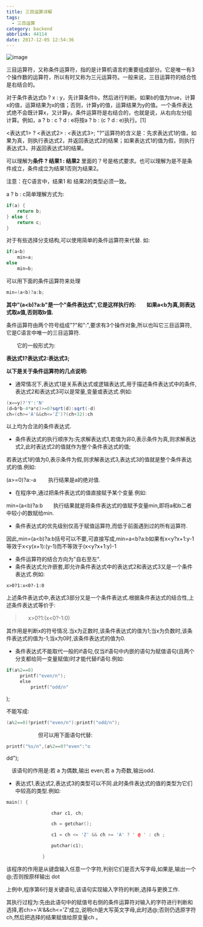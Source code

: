 ```yaml
---
title: 三目运算详解
tags:
  - 三目运算
category: backend
abbrlink: 44114
date: 2017-12-05 12:54:36
---
```

![image](http://ovi3ob9p4.bkt.clouddn.com/TIETU/CT0016.jpg)

三目运算符，又称条件运算符，指的是计算机语言的重要组成部分。它是唯一有3个操作数的运算符，所以有时又称为三元运算符。一般来说，三目运算符的结合性是右结合的。

对于条件表达式b ? x : y，先计算条件b，然后进行判断。如果b的值为true，计算x的值，运算结果为x的值；否则，计算y的值，运算结果为y的值。一个条件表达式绝不会既计算x，又计算y。条件运算符是右结合的，也就是说，从右向左分组计算。例如，a ? b : c ? d : e将按a ? b : (c ? d : e)执行。[1][ ]()

<表达式1> ? <表达式2> : <表达式3>; "?"运算符的含义是：先求表达式1的值，如果为真，则执行表达式2，并返回表达式2的结果；如果表达式1的值为假，则执行表达式3，并返回表达式3的结果。

可以理解为**条件 ? 结果1 : 结果2** 里面的？号是格式要求。也可以理解为是不是条件成立，条件成立为结果1否则为结果2。

注意：在C语言中，结果1 和 结果2的类型必须一致。

a ? b : c简单理解方式为:

```java
if(a) {
    return b;
} else {
    return c; 
}
```
<!--more-->
对于有些选择分支结构,可以使用简单的条件运算符来代替. 如:


```c
if(a<b)
    min=a;
else
    min=b;
```


可以用下面的条件运算符来处理


```c
min=(a<b)?a:b;
```

**其中"(a<b)?a:b"是一个"条件表达式",它是这样执行的:　　如果a<b为真,则表达式取a值,否则取b值.**

条件运算符由两个符号组成"?"和":",要求有3个操作对象,所以也叫它三目运算符,它是C语言中唯一的三目运算符.

　　它的一般形式为:

**表达式1?表达式2:表达式3;**

**以下是关于条件运算符的几点说明:**

- 通常情况下,表达式1是关系表达式或逻辑表达式,用于描述条件表达式中的条件,表达式2和表达式3可以是常量,变量或表达式.例如:

```java
(x==y)?'Y':'N'
(d=b*b-4*a*c)>=0?sqrt(d):sqrt(-d)
ch=(ch>='A'&&ch<='Z')?(ch+32):ch
```
以上均为合法的条件表达式.

- 条件表达式的执行顺序为:先求解表达式1,若值为非0,表示条件为真,则求解表达式2,此时表达式2的值就作为整个条件表达式的值;

若表达式1的值为0,表示条件为假,则求解表达式3,表达式3的值就是整个条件表达式的值.例如:

(a>=0)?a:-a 　　执行结果是a的绝对值.

- 在程序中,通过把条件表达式的值直接赋予某个变量.例如:

min=(a<b)?a:b　　执行结果就是将条件表达式的值赋予变量min,即将a和b二者中较小的数赋给min.

- 条件表达式的优先级别仅高于赋值运算符,而低于前面遇到过的所有运算符.

因此,min=(a<b)?a:b括号可以不要,可直接写成,min=a<b?a:b如果有x<y?x+1:y-1等效于x<y(x+1):(y-1)而不等效于(x<y?x+1:y)-1

- 条件运算符的结合方向为"自右至左".
- 条件表达式允许嵌套,即允许条件表达式中的表达式2和表达式3又是一个条件表达式.例如:

```
x>0?1:x<0?-1:0
```
上述条件表达式中,表达式3部分又是一个条件表达式.根据条件表达式的结合性,上述条件表达式等价于:

>  　 x>0?1:(x<0?-1:0)

其作用是判断x的符号情况.当x为正数时,该条件表达式的值为1;当x为负数时,该条件表达式的值为-1;当x为0时,该条件表达式的值为0.

- 条件表达式不能取代一般的if语句,仅当if语句中内嵌的语句为赋值语句(且两个分支都给同一变量赋值)时才能代替if语句.例如:

```c
if(a%2==0)
　　　printf("even/n");
　　　else
    　　　printf("odd/n"
```
);

不能写成:


```c
(a%2==0)?printf("even/n"):printf("odd/n");
```

　　　　　　但可以用下面语句代替:

```c
printf("%s/n",(a%2==0?"even":"o
```
dd");

　该语句的作用是:若 a 为偶数,输出 even;若 a 为奇数,输出odd.

- 表达式1,表达式2,表达式3的类型可以不同.此时条件表达式的值的类型为它们中较高的类型.例如:

```c
main() {

　　　　　　　　　　char c1, ch;

　　　　　　　　　　ch = getchar();

　　　　　　　　　　c1 = ch <= 'Z' && ch >= 'A' ? ' @ ' : ch ;

　　　　　　　　　　putchar(c1);

　　　　　　　　}
```


该程序的作用是从键盘输入任意一个字符,判别它们是否大写字母,如果是,输出一个@;否则按原样输出 dot

上例中,程序第6行是关键语句,该语句实现输入字符的判断,选择与更换工作.

其执行过程为:先由此语句中的赋值号右侧的条件运算符对输入的字符进行判断和选择,若ch>='A'&&ch<='Z'成立,说明ch是大写英文字母,此时选@;否则仍选原字符ch,然后把选择的结果赋值给原变量ch 。
